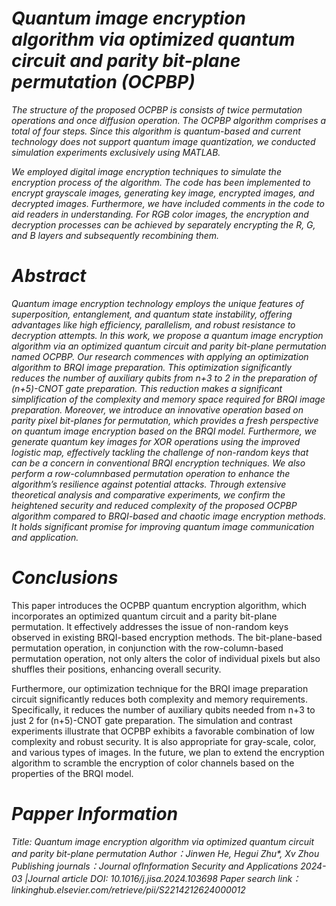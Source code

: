 # _Quantum image encryption algorithm via optimized quantum circuit and parity bit-plane permutation (OCPBP)_
_The structure of the proposed OCPBP is consists of twice permutation operations and once diffusion operation.
The OCPBP algorithm comprises a total of four steps. 
Since this algorithm is quantum-based and current technology does not support quantum image quantization, we conducted simulation experiments exclusively using MATLAB._

_We employed digital image encryption techniques to simulate the encryption process of the algorithm.
The code has been implemented to encrypt grayscale images, generating key image, encrypted images, and decrypted images. 
Furthermore, we have included comments in the code to aid readers in understanding.
For RGB color images, the encryption and decryption processes can be achieved by separately encrypting the R, G, and B layers and subsequently recombining them._

# _Abstract_

_Quantum image encryption technology employs the unique features of superposition, entanglement, and
quantum state instability, offering advantages like high efficiency, parallelism, and robust resistance to
decryption attempts. In this work, we propose a quantum image encryption algorithm via an optimized
quantum circuit and parity bit-plane permutation named OCPBP. Our research commences with applying
an optimization algorithm to BRQI image preparation. This optimization significantly reduces the number
of auxiliary qubits from n+3 to 2 in the preparation of (n+5)-CNOT gate preparation. This reduction makes a
significant simplification of the complexity and memory space required for BRQI image preparation. Moreover,
we introduce an innovative operation based on parity pixel bit-planes for permutation, which provides a fresh
perspective on quantum image encryption based on the BRQI model. Furthermore, we generate quantum key
images for XOR operations using the improved logistic map, effectively tackling the challenge of non-random
keys that can be a concern in conventional BRQI encryption techniques. We also perform a row-columnbased
 permutation operation to enhance the algorithm’s resilience against potential attacks. Through extensive
theoretical analysis and comparative experiments, we confirm the heightened security and reduced complexity
of the proposed OCPBP algorithm compared to BRQI-based and chaotic image encryption methods. It holds
significant promise for improving quantum image communication and application._

# _Conclusions_

This paper introduces the OCPBP quantum encryption algorithm, which incorporates an optimized quantum circuit and a parity bit-plane permutation.  It effectively addresses the issue of non-random keys observed in existing BRQI-based encryption methods.  The bit-plane-based permutation operation, in conjunction with the row-column-based permutation operation, not only alters the color of individual pixels but also shuffles their positions, enhancing overall security.

Furthermore, our optimization technique for the BRQI image preparation circuit significantly reduces both complexity and memory requirements. Specifically, it reduces the number of auxiliary qubits needed from n+3 to just 2 for (n+5)-CNOT gate preparation. The simulation and contrast experiments illustrate that OCPBP exhibits a favorable combination of low complexity and robust security. It is also appropriate for gray-scale, color, and various types of images. In the future, we plan to extend the encryption algorithm to scramble the encryption of color channels based on the properties of the BRQI model.

# _Papper Information_

_Title: Quantum image encryption algorithm via optimized quantum circuit and parity bit-plane permutation
Author：Jinwen He, Hegui Zhu*, Xv Zhou
Publishing journals：Journal ofInformation Security and Applications
2024-03 |Journal article
DOI: 10.1016/j.jisa.2024.103698
Paper search link：linkinghub.elsevier.com/retrieve/pii/S2214212624000012_
